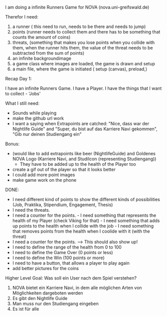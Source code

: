 I am doing a infinite Runners Game for NOVA (nova.uni-greifswald.de)

Therefor I need:
1. a runner ( this need to run, needs to be there and needs to jump)
2. points (runner needs to collect them and there has to be something that counts the amount of coins)
3. threats, (something that makes you lose points when you collide with them, when the runner hits them, the value of the threat needs to be subtracted from the sum of points)
4. an infinite backgroundimage
5. a game class where images are loaded, the game is drawn and setup
6. a main file, where the game is initiated ( setup (canvas), preload,)

Recap Day 1: 

I have an infinite Runners Game.
I have a Player.
I have the things that I want to collect - 'Jobs'


What I still need: 
- Sounds while playing
- make the github url work
- I want a saying when Extrapoints are catched:  "Nice, dass war der Nightlife Guide" and "Super, du bist auf das Karriere Navi gekommen", "Gib nur deinen Studiengang ein"
  


Bonus: 
 - (would like to add extrapoints like beer (NightlifeGuide) and Goldenes NOVA Logo (Karriere Navi, and StudiIcon (representing Studiengang))
    - They have to be added up to the health of the Player too
 - create a gif out of the player so that it looks better 
 - I could add more point images
 - make game work on the phone 


 DONE: 
 - I need different kind of points to show the different kinds of possibilities (Job, Praktika, Stipendium, Engagement, Thesis)
  - I need the threats.
   - I need a counter for the points.
    - I need something that represents the health of my Player (check Viking for that)
    - I need something that adds up points to the health when I collide with the job
    - I need something that removes points from the health when I coolide with it (with the threat)
 - I need a counter for the points. --> This should also show up!
- I need to define the range of the health from 0 to 100
- I need to define the Game Over (0 points or less)
- I need to define the Win (100 points or more)
- I need to have a button, that allows a player to play again
 - add better pictures for the coins
  

Higher Level Goal: 
 Was soll ein User nach dem Spiel verstehen?
 1. NOVA bietet ein Karriere Navi, in dem alle möglichen Arten von Möglichkeiten dargeboten werden
 2. Es gibt den Nightlife Guide
 3. Man muss nur den Studiengang eingeben 
 4. Es ist für alle

